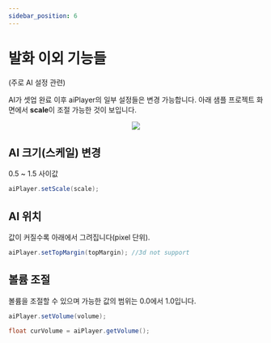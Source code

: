 ```yaml
---
sidebar_position: 6
---
```


# 발화 이외 기능들

(주로 AI 설정 관련)

AI가 셋업 완료 이후 aiPlayer의 일부 설정들은 변경 가능합니다. 아래 샘플 프로젝트 화면에서 **scale**이 조절 가능한 것이 보입니다. 

<p align="center">
<img src="/img/aihuman/android/sdk_demo_gesture_speak.jpg" style={{zoom: "25%"}} />
</p>

## AI 크기(스케일) 변경  
0.5 ~ 1.5 사이값

```java
aiPlayer.setScale(scale);
```

## AI 위치 
값이 커질수록 아래에서 그려집니다(pixel 단위).

```java
aiPlayer.setTopMargin(topMargin); //3d not support 
```

## 볼륨 조절 

볼륨을 조절할 수 있으며 가능한 값의 범위는 0.0에서 1.0입니다.

```java
aiPlayer.setVolume(volume);

float curVolume = aiPlayer.getVolume();
```
